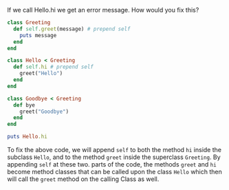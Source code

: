 If we call Hello.hi we get an error message. How would you fix this?

```ruby
class Greeting
  def self.greet(message) # prepend self
    puts message
  end
end

class Hello < Greeting
  def self.hi # prepend self
    greet("Hello")
  end
end

class Goodbye < Greeting
  def bye
    greet("Goodbye")
  end
end

puts Hello.hi
```

To fix the above code, we will append `self` to both the method `hi` inside the subclass `Hello`, and to the method `greet` inside the superclass `Greeting`.  By appending `self` at these two. parts of the code, the methods `greet` and `hi` become method classes that can be called upon the class `Hello` which then will call the `greet` method on the calling Class as well.